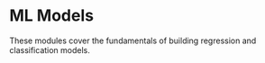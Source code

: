 # ML Models

These modules cover the fundamentals of building regression and classification models.

